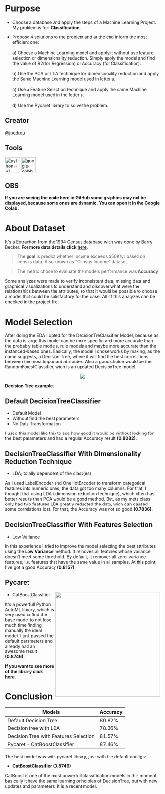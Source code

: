 # Purpose
- Choose a database and apply the steps of a Machine Learning Project. My problem is for: **Classification**.

- Propose 4 solutions to the problem and at the end inform the most efficient one:
  <br><br> a) Choose a Machine Learning model and apply it without use feature selection or dimensionality reduction. Simply apply the model and find the value of R2(for Regression) or 
    Accuracy (for Classification).
  <br><br> b) Use the PCA or LDA technique for dimensionality reduction and apply the Same Machine Learning model used in letter a.
  <br><br> c) Use a Feature Selection technique and apply the same Machine Learning model used in the letter a.
  <br><br> d) Use the Pycaret library to solve the problem.
## Creator
[@jpedrou](https://github.com/jpedrou)

## Tools
<img width="48" height="48" src="https://img.icons8.com/color/48/python--v1.png" alt="python--v1"/> <img width="48" height="48" src="https://img.icons8.com/color/48/google-colab.png" alt="google-colab"/>

## OBS
**If you are seeing the code here in GitHub some graphics may not be displayed, because some ones are dynamic. You can open it in the Google Colab.** 
# About Dataset 
It's a Extraction from the 1994 Census database wich was done by Barry Becker.
**For more data details click [here](https://archive.ics.uci.edu/ml/datasets/adult)**.

> The **goal** is predict whether income exceeds $50K/yr based on census data. Also known as "Census Income" dataset.

> The metric chose to evaluate the models performance was **Accuracy**

Some analyzes were made to verify inconsistent data, missing data and graphical visualizations to understand and discover what were the relationships between the attributes, so that it would be possible to choose a model that could be satisfactory for the case. All of this analyzes can be checked in the project file.
# Model Selection
After doing the EDA I opted for the DecisionTreClassifier Model, because as the data is large this model can be more specific and more accurate than the probably table models, rule models and maybe more accurate than the instanced-based ones. Basically, the model I chose works by making, as the name suggests, a Decision Tree, where it will find the best correlations between the most important attributes. Also a good choice would be the RandomForestClassifier, wich is an updated DecisionTree model.

<p align="center">
    <img display = center src = 'https://github.com/jpedrou/CensusML/assets/127536464/a85c6276-e9c1-4f0d-88bb-62c0e2f301b9'>
</p>

**Decision Tree example.**

## Default DecisionTreeClassifier
- Default Model
- Without find the best parameters
- No Data Transformation
  
I used this model like this to see how good it would be without looking for the best parameters and had a regular Accuracy result **(0.8082)**.

## DecisionTreeClassifier With Dimensionality Reduction Technique
- LDA; totally dependent of the class(es)

As I used LabelEncoder and OneHotEncoder to transform categorical features into numeric ones, the data got too many columns. For that, I thought that using LDA ( dimension reduction technique), which often has better results than PCA would be a good method. But, as my meta class only had two features LDA greatly reducted the data, wich can caused some correlations lost. For that, the Accuracy was not so good **(0.7836)**. 


## DecisionTreeClassifier With Features Selection
- Low Variance
  
In this experience I tried to improve the model selecting the best attributes using the **Low Variance** method. It removes all features whose variance doesn’t meet some threshold. By default, it removes all zero-variance features, i.e. features that have the same value in all samples. At this point, I've got a good Accuracy **(0.8157)**.

## Pycaret
- CatBoostClassifier <img align='right' width=340 src='https://github.com/jpedrou/CensusML/assets/127536464/4a0e380d-1579-406c-8063-3360d81a4686'>

It's a powerfull Python AutoML library, which is very used to find the base model to not lose much time finding manually the ideal model. I just passed the default parameters and already had an awesome result **(0.8746)**.

**If you want to see more of the library click [here](https://pycaret.org/).**

# Conclusion 
| Models | Accuracy
|---|---|
|Default Decision Tree | 80.82%
|Decision tree with LDA | 78.36%
|Decision Tree with Features Selection | 81.57%
| Pycaret - CatBoostClassifier| 87.46%

The best model was with pycaret library, just with the default configs:
- **CatBoostClassifier (0.8746)**

CatBoost is one of the most powerfull classification models in this moment, basically it have the same learning principles of DecisionTree, but with new updates and parameters. It is a recent model.
